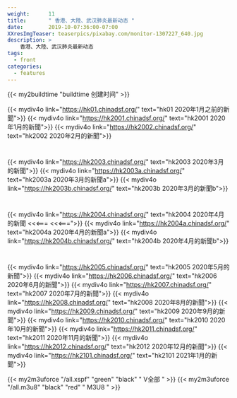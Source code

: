 ```yaml
---
weight:      11
title:       " 香港、大陸、武汉肺炎最新动态 "
date:        2019-10-07:36:00-07:00
XXresImgTeaser: teaserpics/pixabay.com/monitor-1307227_640.jpg
description: >
    香港、大陸、武汉肺炎最新动态
tags:
  - front
categories:
  - features
---
```


{{< my2buildtime "buildtime 创建时间" >}}

{{< mydiv4o link="https://hk01.chinadsf.org/"     text="hk01     2020年1月之前的新聞">}}
{{< mydiv4o link="https://hk2001.chinadsf.org/"   text="hk2001   2020年1月的新聞">}}
{{< mydiv4o link="https://hk2002.chinadsf.org/"   text="hk2002   2020年2月的新聞">}}

#

{{< mydiv4o link="https://hk2003.chinadsf.org/"   text="hk2003   2020年3月的新聞">}}
{{< mydiv4o link="https://hk2003a.chinadsf.org/"  text="hk2003a  2020年3月的新聞a">}}
{{< mydiv4o link="https://hk2003b.chinadsf.org/"  text="hk2003b  2020年3月的新聞b">}}

#

{{< mydiv4o link="https://hk2004.chinadsf.org/"   text="hk2004   2020年4月的新聞  <<<=== <<<===">}}
{{< mydiv4o link="https://hk2004a.chinadsf.org/"  text="hk2004a  2020年4月的新聞a">}}
{{< mydiv4o link="https://hk2004b.chinadsf.org/"  text="hk2004b  2020年4月的新聞b">}}

#

{{< mydiv4o link="https://hk2005.chinadsf.org/"   text="hk2005   2020年5月的新聞">}}
{{< mydiv4o link="https://hk2006.chinadsf.org/"   text="hk2006   2020年6月的新聞">}}
{{< mydiv4o link="https://hk2007.chinadsf.org/"   text="hk2007   2020年7月的新聞">}}
{{< mydiv4o link="https://hk2008.chinadsf.org/"   text="hk2008   2020年8月的新聞">}}
{{< mydiv4o link="https://hk2009.chinadsf.org/"   text="hk2009   2020年9月的新聞">}}
{{< mydiv4o link="https://hk2010.chinadsf.org/"   text="hk2010   2020年10月的新聞">}}
{{< mydiv4o link="https://hk2011.chinadsf.org/"   text="hk2011   2020年11月的新聞">}}
{{< mydiv4o link="https://hk2012.chinadsf.org/"   text="hk2012   2020年12月的新聞">}}
{{< mydiv4o link="https://hk2101.chinadsf.org/"   text="hk2101   2021年1月的新聞">}}

{{< my2m3uforce "/all.xspf" "green" "black" " V全部 " >}} {{< my2m3uforce "/all.m3u8" "black" "red" " M3U8 " >}}


